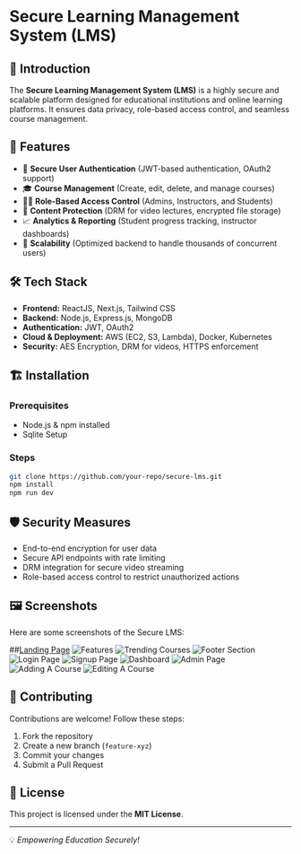 # Secure Learning Management System (LMS)

## 📌 Introduction
The **Secure Learning Management System (LMS)** is a highly secure and scalable platform designed for educational institutions and online learning platforms. It ensures data privacy, role-based access control, and seamless course management.

## 🚀 Features
- 🔐 **Secure User Authentication** (JWT-based authentication, OAuth2 support)
- 🎓 **Course Management** (Create, edit, delete, and manage courses)
- 👨‍🏫 **Role-Based Access Control** (Admins, Instructors, and Students)
- 📂 **Content Protection** (DRM for video lectures, encrypted file storage)
- 📈 **Analytics & Reporting** (Student progress tracking, instructor dashboards)
- 📡 **Scalability** (Optimized backend to handle thousands of concurrent users)

## 🛠️ Tech Stack
- **Frontend:** ReactJS, Next.js, Tailwind CSS
- **Backend:** Node.js, Express.js, MongoDB
- **Authentication:** JWT, OAuth2
- **Cloud & Deployment:** AWS (EC2, S3, Lambda), Docker, Kubernetes
- **Security:** AES Encryption, DRM for videos, HTTPS enforcement

## 🏗️ Installation
### Prerequisites
- Node.js & npm installed
- Sqlite Setup

### Steps
```sh
git clone https://github.com/your-repo/secure-lms.git
npm install
npm run dev
```

## 🛡️ Security Measures
- End-to-end encryption for user data
- Secure API endpoints with rate limiting
- DRM integration for secure video streaming
- Role-based access control to restrict unauthorized actions

## 🖼️ Screenshots
Here are some screenshots of the Secure LMS:

##[Landing Page](screenshots/Sc1.png)
![Features](screenshots/Sc2.png)
![Trending Courses](screenshots/Sc3.png)
![Footer Section](screenshots/Sc4.png)
![Login Page](screenshots/Sc5.png)
![Signup Page](screenshots/Sc6.png)
![Dashboard](screenshots/Sc7.png)
![Admin Page](screenshots/Sc8.png)
![Adding A Course](screenshots/Sc9.png)
![Editing A Course](screenshots/Sc10.png)

## 🤝 Contributing
Contributions are welcome! Follow these steps:
1. Fork the repository
2. Create a new branch (`feature-xyz`)
3. Commit your changes
4. Submit a Pull Request

## 📄 License
This project is licensed under the **MIT License**.

---
💡 _Empowering Education Securely!_

